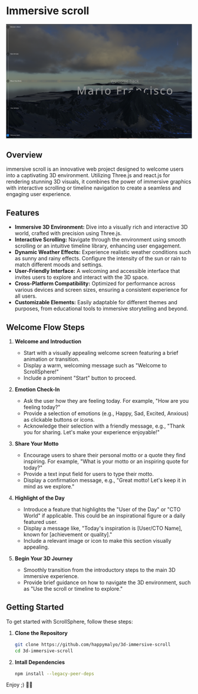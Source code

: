 # Immersive scroll

![Project Insight](public/images/insight.png)

## Overview

immersive scroll is an innovative web project designed to welcome users into a captivating 3D environment. Utilizing Three.js and react.js for rendering stunning 3D visuals, it combines the power of immersive graphics with interactive scrolling or timeline navigation to create a seamless and engaging user experience.

## Features

- **Immersive 3D Environment:** Dive into a visually rich and interactive 3D world, crafted with precision using Three.js.
- **Interactive Scrolling:** Navigate through the environment using smooth scrolling or an intuitive timeline library, enhancing user engagement.
- **Dynamic Weather Effects:** Experience realistic weather conditions such as sunny and rainy effects. Configure the intensity of the sun or rain to match different moods and settings.
- **User-Friendly Interface:** A welcoming and accessible interface that invites users to explore and interact with the 3D space.
- **Cross-Platform Compatibility:** Optimized for performance across various devices and screen sizes, ensuring a consistent experience for all users.
- **Customizable Elements:** Easily adaptable for different themes and purposes, from educational tools to immersive storytelling and beyond.

## Welcome Flow Steps

1. **Welcome and Introduction**

   - Start with a visually appealing welcome screen featuring a brief animation or transition.
   - Display a warm, welcoming message such as "Welcome to ScrollSphere!"
   - Include a prominent "Start" button to proceed.

2. **Emotion Check-In**

   - Ask the user how they are feeling today. For example, "How are you feeling today?"
   - Provide a selection of emotions (e.g., Happy, Sad, Excited, Anxious) as clickable buttons or icons.
   - Acknowledge their selection with a friendly message, e.g., "Thank you for sharing. Let's make your experience enjoyable!"

3. **Share Your Motto**

   - Encourage users to share their personal motto or a quote they find inspiring. For example, "What is your motto or an inspiring quote for today?"
   - Provide a text input field for users to type their motto.
   - Display a confirmation message, e.g., "Great motto! Let's keep it in mind as we explore."

4. **Highlight of the Day**

   - Introduce a feature that highlights the "User of the Day" or "CTO World" if applicable. This could be an inspirational figure or a daily featured user.
   - Display a message like, "Today's inspiration is [User/CTO Name], known for [achievement or quality]."
   - Include a relevant image or icon to make this section visually appealing.

5. **Begin Your 3D Journey**
   - Smoothly transition from the introductory steps to the main 3D immersive experience.
   - Provide brief guidance on how to navigate the 3D environment, such as "Use the scroll or timeline to explore."

## Getting Started

To get started with ScrollSphere, follow these steps:

1. **Clone the Repository**

   ```bash
   git clone https://github.com/happymalyo/3d-immersive-scroll
   cd 3d-immersive-scroll

   ```

2. **Intall Dependencies**
   ```bash
   npm install --legacy-peer-deps
   ```

Enjoy ;) 🌟✨
